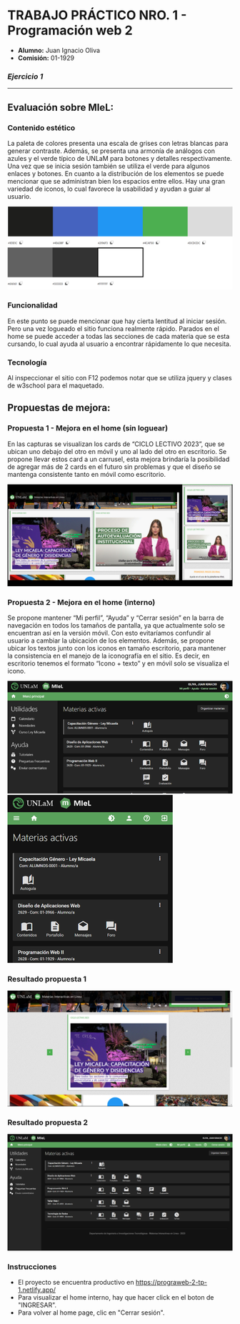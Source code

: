 # TRABAJO PRÁCTICO NRO. 1 - Programación web 2

- **Alumno:** Juan Ignacio Oliva
- **Comisión:** 01-1929

### *Ejercicio 1*

---
## Evaluación sobre MIeL:

### Contenido estético
La paleta de colores presenta una escala de grises con letras blancas para generar contraste. Además, se presenta una armonía de análogos con azules y el verde típico de UNLaM para botones y detalles respectivamente. Una vez que se inicia sesión también se utiliza el verde para algunos enlaces y botones.
En cuanto a la distribución de los elementos se puede mencionar que se administran bien los espacios entre ellos.
Hay una gran variedad de iconos, lo cual favorece la usabilidad y ayudan a guiar al usuario.

![img.png](imgs/img.png)

### Funcionalidad
En este punto se puede mencionar que hay cierta lentitud al iniciar sesión. Pero una vez logueado el sitio funciona realmente rápido.
Parados en el home se puede acceder a todas las secciones de cada materia que se esta cursando, lo cual ayuda al usuario a encontrar rápidamente lo que necesita.

### Tecnología
Al inspeccionar el sitio con F12 podemos notar que se utiliza jquery y clases de w3school para el maquetado.

## Propuestas de mejora:

### Propuesta 1 - Mejora en el home (sin loguear)
En las capturas se visualizan los cards de “CICLO LECTIVO 2023”, que se ubican uno debajo del otro en móvil y uno al lado del otro en escritorio. Se propone llevar estos card a un carrusel, esta mejora brindaría la posibilidad de agregar más de 2 cards en el futuro sin problemas y que el diseño se mantenga consistente tanto en móvil como escritorio.

![img_1.png](imgs/img_1.png)

### Propuesta 2 - Mejora en el home (interno)
Se propone mantener “Mi perfil”, “Ayuda” y “Cerrar sesión” en la barra de navegación en todos los tamaños de pantalla, ya que actualmente solo se encuentran así en la versión móvil. Con esto evitaríamos confundir al usuario a cambiar la ubicación de los elementos. 
Además, se propone ubicar los textos junto con los iconos en tamaño escritorio, para mantener la consistencia en el manejo de la iconografía en el sitio. Es decir, en escritorio tenemos el formato “Icono + texto” y en móvil solo se visualiza el icono.

![img_3.png](imgs/img_3.png) ![img_5.png](imgs/img_5.png) 

### Resultado propuesta 1

![img.png](imgs/img-6.png)

### Resultado propuesta 2

![img_1.png](imgs/img_7.png)

### Instrucciones

- El proyecto se encuentra productivo en https://prograweb-2-tp-1.netlify.app/
- Para visualizar el home interno, hay que hacer click en el boton de "INGRESAR".
- Para volver al home page, clic en "Cerrar sesión".
